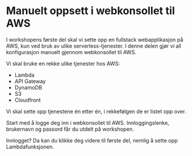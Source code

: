 # Manuelt oppsett i webkonsollet til AWS

I workshopens første del skal vi sette opp en fullstack webapplikasjon på AWS, kun ved bruk av ulike serverless-tjenester. I denne delen gjør vi all konfigurasjon manuelt gjennom webkonsollet til AWS.

Vi skal bruke en rekke ulike tjenester hos AWS:

- Lambda
- API Gateway
- DynamoDB
- S3
- Cloudfront

Vi skal sette opp tjenestene én etter én, i rekkefølgen de er listet opp over.

Start med å logge deg inn i webkonsollet til AWS. Innloggingslenke, brukernavn og passord får du utdelt på workshopen.

Innlogget? Da kan du klikke deg videre til første del, nemlig å sette opp Lambdafunksjonen.

